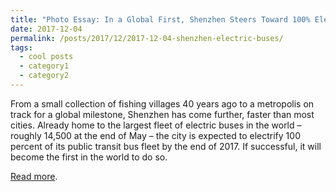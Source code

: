 ```yaml
---
title: "Photo Essay: In a Global First, Shenzhen Steers Toward 100% Electric Bus Fleet"
date: 2017-12-04
permalink: /posts/2017/12/2017-12-04-shenzhen-electric-buses/
tags:
  - cool posts
  - category1
  - category2
---
```


From a small collection of fishing villages 40 years ago to a metropolis on track for a global milestone, Shenzhen has come further, faster than most cities. Already home to the largest fleet of electric buses in the world – roughly 14,500 at the end of May – the city is expected to electrify 100 percent of its public transit bus fleet by the end of 2017. If successful, it will become the first in the world to do so.

[Read more](https://thecityfix.com/blog/in-a-global-first-shenzhen-steers-toward-100-electric-bus-fleet-xiangyi-li-sebastian-castellanos-schuyler-null/).
